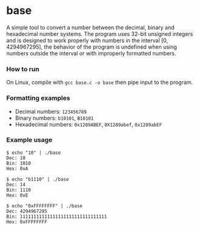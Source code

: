 # base
A simple tool to convert a number between the decimal, binary and hexadecimal
number systems. The program uses 32-bit unsigned integers and is designed to
work properly with numbers in the interval [0, 4294967295], the behavior of the
program is undefined when using numbers outside the interval or with improperly
formatted numbers.

### How to run
On Linux, compile with `gcc base.c -o base` then pipe input to the program.

### Formatting examples
* Decimal numbers: `123456789`
* Binary numbers: `b10101`, `B10101`
* Hexadecimal numbers: `0x1289ABEF`, `0X1289abef`, `0x1289abEF`

### Example usage

```
$ echo "10" | ./base
Dec: 10
Bin: 1010
Hex: 0xA
```

```
$ echo "b1110" | ./base
Dec: 14
Bin: 1110
Hex: 0xE
```

```
$ echo "0xFFFFFFFF" | ./base
Dec: 4294967295
Bin: 11111111111111111111111111111111
Hex: 0xFFFFFFFF
```

